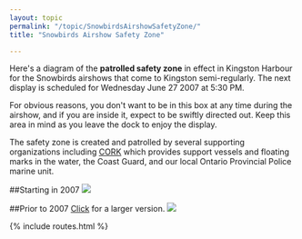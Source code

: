 ```yaml
---
layout: topic
permalink: "/topic/SnowbirdsAirshowSafetyZone/"
title: "Snowbirds Airshow Safety Zone"

---
```


Here's a diagram of the **patrolled safety zone** in effect in Kingston Harbour for the Snowbirds airshows that come to Kingston semi-regularly.  The next display is scheduled for Wednesday June 27 2007 at 5:30 PM.

For obvious reasons, you don't want to be in this box at any time during the airshow, and if you are inside it, expect to be swiftly directed out.  Keep this area in mind as you leave the dock to enjoy the display.

The safety zone is created and patrolled by several supporting organizations including <a href="http://cork.org">CORK</a> which provides support vessels and floating marks in the water, the Coast Guard, and our local Ontario Provincial Police marine unit.

##Starting in 2007
<img src="http://k7Waterfront.org/Images/SnowBirds1.jpg">


##Prior to 2007
<a href="http://K7Waterfront.org/Images/SnowBirds049.jpg">Click</a> for a larger version.
<a href="http://K7Waterfront.org/Images/SnowBirds049.jpg"><img src="http://k7Waterfront.org/Images/SnowBirds049-1000.jpg"></a>

{% include routes.html %}
